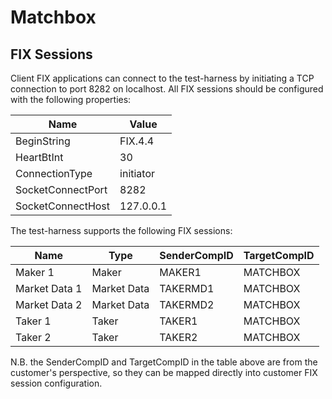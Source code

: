 # Matchbox

## FIX Sessions

Client FIX applications can connect to the test-harness by initiating a TCP connection to port 8282
on localhost. All FIX sessions should be configured with the following properties:

| Name              |     Value |
|-------------------|-----------|
| BeginString       |   FIX.4.4 |
| HeartBtInt        |        30 |
| ConnectionType    | initiator |
| SocketConnectPort |      8282 |
| SocketConnectHost | 127.0.0.1 |

The test-harness supports the following FIX sessions:

| Name          | Type        | SenderCompID | TargetCompID |
|---------------|-------------|--------------|--------------|
| Maker 1       | Maker       | MAKER1       | MATCHBOX     |
| Market Data 1 | Market Data | TAKERMD1     | MATCHBOX     |
| Market Data 2 | Market Data | TAKERMD2     | MATCHBOX     |
| Taker 1       | Taker       | TAKER1       | MATCHBOX     |
| Taker 2       | Taker       | TAKER2       | MATCHBOX     |

N.B. the SenderCompID and TargetCompID in the table above are from the customer's perspective, so
they can be mapped directly into customer FIX session configuration.
